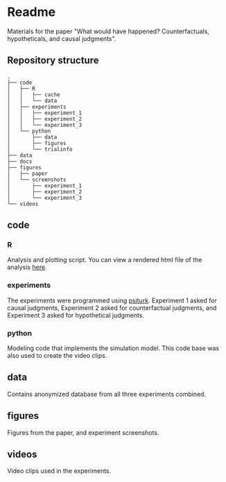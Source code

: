 # Readme

Materials for the paper "What would have happened? Counterfactuals, hypotheticals, and causal judgments". 

## Repository structure

```
.
├── code
│   ├── R
│   │   ├── cache
│   │   └── data
│   ├── experiments
│   │   ├── experiment_1
│   │   ├── experiment_2
│   │   └── experiment_3
│   └── python
│       ├── data
│       ├── figures
│       └── trialinfo
├── data
├── docs
├── figures
│   ├── paper
│   └── screenshots
│       ├── experiment_1
│       ├── experiment_2
│       └── experiment_3
└── videos
```

## code

### R

Analysis and plotting script. You can view a rendered html file of the analysis [here](https://cicl-stanford.github.io/counterfactual_hypothetical/). 

### experiments

The experiments were programmed using [psiturk](https://psiturk.org/). Experiment 1 asked for causal judgments, Experiment 2 asked for counterfactual judgments, and Experiment 3 asked for hypothetical judgments. 

### python

Modeling code that implements the simulation model. This code base was also used to create the video clips. 

## data

Contains anonymized database from all three experiments combined. 

## figures

Figures from the paper, and experiment screenshots. 

## videos

Video clips used in the experiments. 
